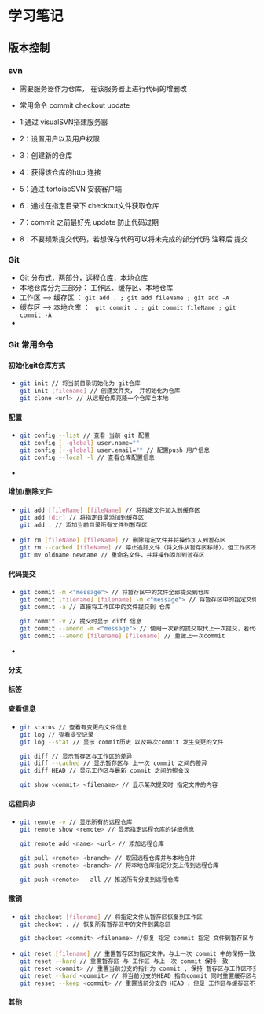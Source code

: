 # 学习笔记  

## 版本控制  

### svn  

+ 需要服务器作为仓库， 在该服务器上进行代码的增删改

+ 常用命令  commit checkout update

+ 1:通过 visualSVN搭建服务器

+ 2：设置用户以及用户权限

+ 3：创建新的仓库     

+ 4：获得该仓库的http 连接

  

+ 5：通过 tortoiseSVN 安装客户端

+ 6：通过在指定目录下 checkout文件获取仓库

  

+ 7：commit 之前最好先 update 防止代码过期

+ 8：不要频繁提交代码，若想保存代码可以将未完成的部分代码 注释后 提交

### Git  

- Git 分布式，两部分，远程仓库，本地仓库
- 本地仓库分为三部分： 工作区、缓存区、本地仓库
- 工作区 --> 缓存区 ： ```git add . ; git add fileName ; git add -A  ```
- 缓存区 --> 本地仓库 ： ``` git commit . ; git commit fileName ; git commit -A```
- 

### Git 常用命令

#### 初始化git仓库方式

+ ~~~bash
  git init // 将当前目录初始化为 git仓库
  git init [filename] // 创建文件夹， 并初始化为仓库
  git clone <url> // 从远程仓库克隆一个仓库当本地 
  ~~~

#### 配置

+ ~~~bash
  git config --list // 查看 当前 git 配置
  git config [--global] user.name=""
  git config [--global] user.email="" // 配置push 用户信息
  git config --local -l // 查看仓库配置信息
  ~~~

+ 

#### 增加/删除文件

+ ~~~bash
  git add [fileName] [fileName] // 将指定文件加入到缓存区
  git add [dir] // 将指定目录添加到缓存区
  git add . // 添加当前目录所有文件到暂存区
  ~~~

+ ~~~bash
  git rm [fileName] [fileName] // 删除指定文件并将操作加入到暂存区
  git rm --cached [fileName] // 停止追踪文件（将文件从暂存区移除），但工作区不会受到影响，
  git mv oldname newname // 重命名文件，并将操作添加到暂存区
  ~~~

#### 代码提交

+ ~~~bash
  git commit -m <"message"> // 将暂存区中的文件全部提交到仓库
  git commit [filename] [filename] -m <"message"> // 将暂存区中的指定文件提交到仓库
  git commit -a // 直接将工作区中的文件提交到 仓库
  
  git commit -v // 提交时显示 diff 信息
  git commit --amend -m <"message"> // 使用一次新的提交取代上一次提交，若代码无变化则可以改写commit 提交信息
  git commit --amend [filename] [filename] // 重做上一次commit
  ~~~

+ 

#### 分支

#### 标签

#### 查看信息

+ ~~~bash
  git status // 查看有变更的文件信息
  git log // 查看提交记录
  git log --stat // 显示 commit历史 以及每次commit 发生变更的文件
  
  git diff // 显示暂存区与工作区的差异
  git diff --cached // 显示暂存区与 上一次 commit 之间的差异
  git diff HEAD // 显示工作区与最新 commit 之间的擦会议
  
  git show <commit> <filename> // 显示某次提交时 指定文件的内容
  ~~~

#### 远程同步

+ ~~~bash
  git remote -v // 显示所有的远程仓库
  git remote show <remote> // 显示指定远程仓库的详细信息
  
  git remote add <name> <url> // 添加远程仓库
  
  git pull <remote> <branch> // 取回远程仓库并与本地合并
  git push <remote> <branch> // 将本地仓库指定分支上传到远程仓库
  
  git push <remote> --all // 推送所有分支到远程仓库
  ~~~

#### 撤销

+ ~~~bash
  git checkout [filename] // 将指定文件从暂存区恢复到工作区
  git checkout . // 恢复所有暂存区中的文件到龚总区
  
  git checkout <commit> <filename> //恢复 指定 commit 指定 文件到暂存区与 工作区
  ~~~

+ ~~~bash
  git reset [filename] // 重置暂存区的指定文件，与上一次 commit 中的保持一致工作区不变
  git reset --hard // 重置暂存区 与 工作区 与上一次 commit 保持一致
  git reset <commit> // 重置当前分支的指针为 commit , 保持 暂存区与工作区不变
  git reset --hard <commit> // 将当前分支的HEAD 指向commit 同时重置缓存区与暂存区
  git resset --keep <commit> // 重置当前分支的 HEAD ，但是 工作区与缓存区不变
  ~~~

#### 其他